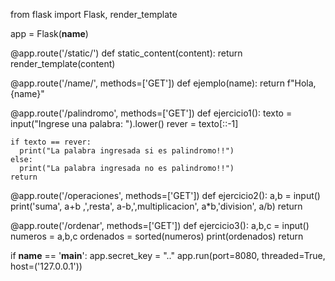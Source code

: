 from flask import Flask, render_template

app = Flask(__name__)

@app.route('/static/<content>')
def static_content(content):
    return render_template(content)

@app.route('/name/<name>', methods=['GET'])
def ejemplo(name):
    return f"Hola, {name}"

@app.route('/palindromo', methods=['GET'])
def ejercicio1():
    texto = input("Ingrese una palabra: ").lower()
    rever = texto[::-1]

    if texto == rever:
      print("La palabra ingresada si es palindromo!!")
    else:
      print("La palabra ingresada no es palindromo!!")
    return

@app.route('/operaciones', methods=['GET'])
def ejercicio2():
    a,b = input()
    print('suma', a+b ,',resta', a-b,',multiplicacion', a*b,'division', a/b)
    return

@app.route('/ordenar', methods=['GET'])
def ejercicio3():
    a,b,c = input()
    numeros = a,b,c
    ordenados = sorted(numeros)
    print(ordenados)
    return


if __name__ == '__main__':
    app.secret_key = ".."
    app.run(port=8080, threaded=True, host=('127.0.0.1'))
